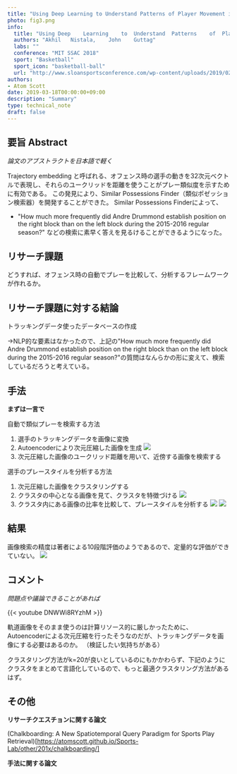 ```yaml
---
title: "Using Deep Learning to Understand Patterns of Player Movement in the NBA"
photo: fig3.png
info:
  title: "Using	Deep	Learning	to	Understand	Patterns	of	Player Movement	in	the	NBA"
  authors: "Akhil	Nistala,	John	Guttag"
  labs: ""
  conference: "MIT SSAC 2018"
  sport: "Basketball"
  sport_icon: "basketball-ball"
  url: "http://www.sloansportsconference.com/wp-content/uploads/2019/02/Using-Deep-Learning-to-Understand-Patterns-of-Player-Movement-in-the-NBA.pdf"
authors:
- Atom Scott
date: 2019-03-18T00:00:00+09:00
description: "Summary"
type: technical_note
draft: false
---
```


## 要旨 Abstract
*論文のアブストラクトを日本語で軽く*

Trajectory embedding と呼ばれる、オフェンス時の選手の動きを32次元ベクトルで表現し、それらのユークリッドを距離を使うことがプレー類似度を示すために有効である。
この発見により、Similar	Possessions Finder（類似ポゼッション検索器）を開発することができた。
Similar	Possessions Finderによって、
- 	"How much	more	 frequently	did	Andre Drummond	establish	position on the right block than on the	left block during	the	2015-2016 regular season?"
などの検索に素早く答えを見るけることができるようになった。

## リサーチ課題
どうすれば、オフェンス時の自動でプレーを比較して、分析するフレームワークが作れるか。

## リサーチ課題に対する結論
トラッキングデータ使ったデータベースの作成

→NLP的な要素はなかったので、上記の"How much	more	 frequently	did	Andre Drummond	establish	position on the right block than on the	left block during	the	2015-2016 regular season?"の質問はなんらかの形に変えて、検索しているだろうと考えている。

## 手法
**まずは一言で**

自動で類似プレーを検索する方法
1. 選手のトラッキングデータを画像に変換
2. Autoencoderにより次元圧縮した画像を生成
![](fig3.png)
3. 次元圧縮した画像のユークリッド距離を用いて、近傍する画像を検索する

選手のプレースタイルを分析する方法
1. 次元圧縮した画像をクラスタリングする
2. クラスタの中心となる画像を見て、クラスタを特徴づける
![](fig6.png)
3. クラスタ内にある画像の比率を比較して、プレースタイルを分析する
![](fig11.png)
![](fig10.png)


## 結果
画像検索の精度は著者による10段階評価のようであるので、定量的な評価ができていない。
![](fig4.png)

## コメント
*問題点や議論できることがあれば*

{{< youtube DNWWi8RYzhM >}}

軌道画像をそのまま使うのは計算リソース的に厳しかったために、Autoencoderによる次元圧縮を行ったそうなのだが、トラッキングデータを画像にする必要はあるのか。
（検証したい気持ちがある）

クラスタリング方法がk=20が良いとしているのにもかかわらず、下記のようにクラスタをまとめて言語化しているので、もっと最適クラスタリング方法があるはず。

## その他
**リサーチクエスチョンに関する論文**

(Chalkboarding: A New Spatiotemporal Query Paradigm for Sports Play Retrieval)[https://atomscott.github.io/Sports-Lab/other/201x/chalkboarding/]

**手法に関する論文**
